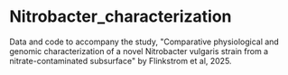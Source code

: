 # Nitrobacter_characterization
Data and code to accompany the study, "Comparative physiological and genomic characterization of a novel Nitrobacter vulgaris strain from a nitrate-contaminated subsurface" by Flinkstrom et al, 2025.
